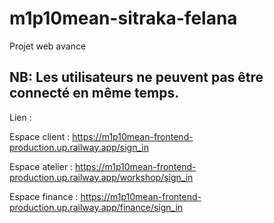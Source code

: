 # m1p10mean-sitraka-felana
Projet web avance


## NB: Les utilisateurs ne peuvent pas être connecté en même temps.


Lien :

Espace client : https://m1p10mean-frontend-production.up.railway.app/sign_in

Espace atelier : https://m1p10mean-frontend-production.up.railway.app/workshop/sign_in

Espace finance : https://m1p10mean-frontend-production.up.railway.app/finance/sign_in
